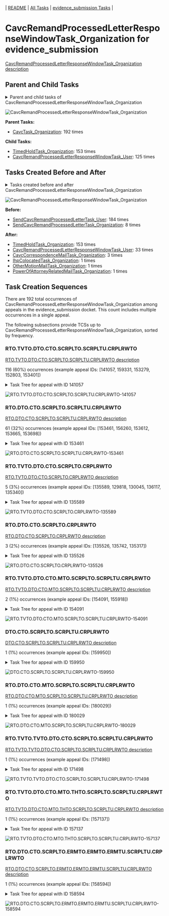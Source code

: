 <!-- DO NOT EDIT THIS FILE.  This file is autogenerated. -->
| [README](../README.md) | [All Tasks](../alltasks.md) | [evidence_submission Tasks](tasklist.md) |

# CavcRemandProcessedLetterResponseWindowTask_Organization for evidence_submission

[CavcRemandProcessedLetterResponseWindowTask_Organization description](../descr/CavcRemandProcessedLetterResponseWindowTask_Organization.md)

## Parent and Child Tasks

<details><summary markdown='span'>Parent and child tasks of CavcRemandProcessedLetterResponseWindowTask_Organization
</summary>

```
digraph G {
rankdir=LR;
node [shape=box]
"CavcRemandProcessedLetterResponseWindowTask_Organization" -> "TimedHoldTask_Organization" [label=153]
"CavcRemandProcessedLetterResponseWindowTask_Organization" -> "CavcRemandProcessedLetterResponseWindowTask_User" [label=125]
"CavcTask_Organization" -> "CavcRemandProcessedLetterResponseWindowTask_Organization" [label=192]
}
```
</details>

![CavcRemandProcessedLetterResponseWindowTask_Organization](dot/CavcRemandProcessedLetterResponseWindowTask_Organization-parentchild.dot.png)

**Parent Tasks:**

   * [CavcTask_Organization](CavcTask_Organization.md): 192 times

**Child Tasks:**

   * [TimedHoldTask_Organization](TimedHoldTask_Organization.md): 153 times
   * [CavcRemandProcessedLetterResponseWindowTask_User](CavcRemandProcessedLetterResponseWindowTask_User.md): 125 times

## Tasks Created Before and After

<details><summary markdown='span'>Tasks created before and after CavcRemandProcessedLetterResponseWindowTask_Organization</summary>

```
digraph G {
rankdir=LR;

"CavcRemandProcessedLetterResponseWindowTask_Organization" -> "TimedHoldTask_Organization" [label=153]
"CavcRemandProcessedLetterResponseWindowTask_Organization" -> "CavcRemandProcessedLetterResponseWindowTask_User" [label=33]
"CavcRemandProcessedLetterResponseWindowTask_Organization" -> "CavcCorrespondenceMailTask_Organization" [label=3]
"CavcRemandProcessedLetterResponseWindowTask_Organization" -> "PowerOfAttorneyRelatedMailTask_Organization" [label=1]
"CavcRemandProcessedLetterResponseWindowTask_Organization" -> "OtherMotionMailTask_Organization" [label=1]
"CavcRemandProcessedLetterResponseWindowTask_Organization" -> "IhpColocatedTask_Organization" [label=1]
"SendCavcRemandProcessedLetterTask_User" -> "CavcRemandProcessedLetterResponseWindowTask_Organization" [label=184]
"SendCavcRemandProcessedLetterTask_Organization" -> "CavcRemandProcessedLetterResponseWindowTask_Organization" [label=8]
}
```
</details>

![CavcRemandProcessedLetterResponseWindowTask_Organization](dot/CavcRemandProcessedLetterResponseWindowTask_Organization.dot.png)

**Before:**

   * [SendCavcRemandProcessedLetterTask_User](SendCavcRemandProcessedLetterTask_User.md): 184 times
   * [SendCavcRemandProcessedLetterTask_Organization](SendCavcRemandProcessedLetterTask_Organization.md): 8 times

**After:**

   * [TimedHoldTask_Organization](TimedHoldTask_Organization.md): 153 times
   * [CavcRemandProcessedLetterResponseWindowTask_User](CavcRemandProcessedLetterResponseWindowTask_User.md): 33 times
   * [CavcCorrespondenceMailTask_Organization](CavcCorrespondenceMailTask_Organization.md): 3 times
   * [IhpColocatedTask_Organization](IhpColocatedTask_Organization.md): 1 times
   * [OtherMotionMailTask_Organization](OtherMotionMailTask_Organization.md): 1 times
   * [PowerOfAttorneyRelatedMailTask_Organization](PowerOfAttorneyRelatedMailTask_Organization.md): 1 times

## Task Creation Sequences

There are 192 total occurrences of CavcRemandProcessedLetterResponseWindowTask_Organization among appeals in the evidence_submission docket.  This count includes multiple occurrences in a single appeal.

The following subsections provide TCSs up to CavcRemandProcessedLetterResponseWindowTask_Organization, sorted by frequency.

### RTO.TVTO.DTO.CTO.SCRPLTO.SCRPLTU.CRPLRWTO

[RTO.TVTO.DTO.CTO.SCRPLTO.SCRPLTU.CRPLRWTO description](../descr/RTO.TVTO.DTO.CTO.SCRPLTO.SCRPLTU.CRPLRWTO.md)

116 (60%) occurrences (example appeal IDs: [141057, 159331, 153279, 152803, 153401])

<details><summary markdown='span'>Task Tree for appeal with ID 141057</summary>

```
@startuml
skinparam {
  ObjectBorderColor #555
  ObjectBorderThickness 0
  ObjectFontStyle bold
  ObjectFontSize 14
  ObjectAttributeFontColor #333
  ObjectAttributeFontSize 12
}
  object 0.RootTask #8dd3c7 {
Organization
}
  object 1.TrackVeteranTask #bebada {
Organization
}
  object 2.DistributionTask #ffffb3 {
Organization
}
  object 3.CavcTask #bcbd22 {
Organization
}
  object 4.SendCavcRemandProcessedLetterTask #7f7f7f {
Organization
}
  object 5.SendCavcRemandProcessedLetterTask #7f7f7f {
User
}
  object 6.CavcRemandProcessedLetterResponseWindowTask #1f77b4 {
Organization  <back:white>    </back>
}
  object 7.TimedHoldTask #fccde5 {
Organization
}
  object 8.ExtensionRequestMailTask #fdb462 {
Organization
}
  object 9.ExtensionRequestMailTask #fdb462 {
Organization
}
  object 10.ExtensionRequestMailTask #fdb462 {
User
}
  object 11.ExtensionRequestMailTask #fdb462 {
User
}
  object 12.CavcRemandProcessedLetterResponseWindowTask #1f77b4 {
User
}
  object 13.JudgeAssignTask #ccebc5 {
User
}
  object 14.JudgeDecisionReviewTask #d9d9d9 {
User
}
  object 15.AttorneyTask #bc80bd {
User
}
  object 16.IhpColocatedTask #bc80bd {
Organization
}
  object 17.IhpColocatedTask #bc80bd {
User
}
  object 18.TimedHoldTask #fccde5 {
User
}
  object 19.BvaDispatchTask #b3de69 {
Organization
}
  object 20.BvaDispatchTask #b3de69 {
User
}
0.RootTask -- 1.TrackVeteranTask
0.RootTask -- 2.DistributionTask
2.DistributionTask -- 3.CavcTask
3.CavcTask -- 4.SendCavcRemandProcessedLetterTask
4.SendCavcRemandProcessedLetterTask -- 5.SendCavcRemandProcessedLetterTask
3.CavcTask -- 6.CavcRemandProcessedLetterResponseWindowTask
6.CavcRemandProcessedLetterResponseWindowTask -- 7.TimedHoldTask
2.DistributionTask -- 8.ExtensionRequestMailTask
8.ExtensionRequestMailTask -- 9.ExtensionRequestMailTask
9.ExtensionRequestMailTask -- 10.ExtensionRequestMailTask
9.ExtensionRequestMailTask -- 11.ExtensionRequestMailTask
6.CavcRemandProcessedLetterResponseWindowTask -- 12.CavcRemandProcessedLetterResponseWindowTask
0.RootTask -- 13.JudgeAssignTask
0.RootTask -- 14.JudgeDecisionReviewTask
14.JudgeDecisionReviewTask -- 15.AttorneyTask
15.AttorneyTask -- 16.IhpColocatedTask
16.IhpColocatedTask -- 17.IhpColocatedTask
17.IhpColocatedTask -- 18.TimedHoldTask
0.RootTask -- 19.BvaDispatchTask
19.BvaDispatchTask -- 20.BvaDispatchTask
@enduml
```
</details>

![RTO.TVTO.DTO.CTO.SCRPLTO.SCRPLTU.CRPLRWTO-141057](uml/RTO.TVTO.DTO.CTO.SCRPLTO.SCRPLTU.CRPLRWTO-141057.png)

### RTO.DTO.CTO.SCRPLTO.SCRPLTU.CRPLRWTO

[RTO.DTO.CTO.SCRPLTO.SCRPLTU.CRPLRWTO description](../descr/RTO.DTO.CTO.SCRPLTO.SCRPLTU.CRPLRWTO.md)

61 (32%) occurrences (example appeal IDs: [153461, 156260, 153612, 153665, 153698])

<details><summary markdown='span'>Task Tree for appeal with ID 153461</summary>

```
@startuml
skinparam {
  ObjectBorderColor #555
  ObjectBorderThickness 0
  ObjectFontStyle bold
  ObjectFontSize 14
  ObjectAttributeFontColor #333
  ObjectAttributeFontSize 12
}
  object 0.RootTask #8dd3c7 {
Organization
}
  object 1.DistributionTask #ffffb3 {
Organization
}
  object 2.CavcTask #bcbd22 {
Organization
}
  object 3.SendCavcRemandProcessedLetterTask #7f7f7f {
Organization
}
  object 4.SendCavcRemandProcessedLetterTask #7f7f7f {
User
}
  object 5.CavcRemandProcessedLetterResponseWindowTask #1f77b4 {
Organization  <back:white>    </back>
}
  object 6.TimedHoldTask #fccde5 {
Organization
}
  object 7.HearingRelatedMailTask #8dd3c7 {
Organization
}
  object 8.HearingRelatedMailTask #8dd3c7 {
Organization
}
  object 9.HearingRelatedMailTask #8dd3c7 {
User
}
  object 10.HearingRelatedMailTask #8dd3c7 {
Organization
}
  object 11.HearingRelatedMailTask #8dd3c7 {
Organization
}
  object 12.HearingRelatedMailTask #8dd3c7 {
User
}
  object 13.HearingRelatedMailTask #8dd3c7 {
Organization
}
  object 14.HearingRelatedMailTask #8dd3c7 {
Organization
}
  object 15.HearingRelatedMailTask #8dd3c7 {
Organization
}
  object 16.HearingRelatedMailTask #8dd3c7 {
User
}
  object 17.HearingRelatedMailTask #8dd3c7 {
Organization
}
  object 18.HearingRelatedMailTask #8dd3c7 {
Organization
}
  object 19.HearingRelatedMailTask #8dd3c7 {
User
}
  object 20.HearingRelatedMailTask #8dd3c7 {
Organization
}
  object 21.HearingRelatedMailTask #8dd3c7 {
Organization
}
  object 22.CavcRemandProcessedLetterResponseWindowTask #1f77b4 {
User
}
  object 23.HearingRelatedMailTask #8dd3c7 {
User
}
  object 24.HearingRelatedMailTask #8dd3c7 {
User
}
0.RootTask -- 1.DistributionTask
1.DistributionTask -- 2.CavcTask
2.CavcTask -- 3.SendCavcRemandProcessedLetterTask
3.SendCavcRemandProcessedLetterTask -- 4.SendCavcRemandProcessedLetterTask
2.CavcTask -- 5.CavcRemandProcessedLetterResponseWindowTask
5.CavcRemandProcessedLetterResponseWindowTask -- 6.TimedHoldTask
1.DistributionTask -- 7.HearingRelatedMailTask
7.HearingRelatedMailTask -- 8.HearingRelatedMailTask
8.HearingRelatedMailTask -- 9.HearingRelatedMailTask
1.DistributionTask -- 10.HearingRelatedMailTask
10.HearingRelatedMailTask -- 11.HearingRelatedMailTask
11.HearingRelatedMailTask -- 12.HearingRelatedMailTask
12.HearingRelatedMailTask -- 13.HearingRelatedMailTask
1.DistributionTask -- 14.HearingRelatedMailTask
14.HearingRelatedMailTask -- 15.HearingRelatedMailTask
15.HearingRelatedMailTask -- 16.HearingRelatedMailTask
16.HearingRelatedMailTask -- 17.HearingRelatedMailTask
9.HearingRelatedMailTask -- 18.HearingRelatedMailTask
11.HearingRelatedMailTask -- 19.HearingRelatedMailTask
16.HearingRelatedMailTask -- 20.HearingRelatedMailTask
9.HearingRelatedMailTask -- 21.HearingRelatedMailTask
5.CavcRemandProcessedLetterResponseWindowTask -- 22.CavcRemandProcessedLetterResponseWindowTask
8.HearingRelatedMailTask -- 23.HearingRelatedMailTask
15.HearingRelatedMailTask -- 24.HearingRelatedMailTask
@enduml
```
</details>

![RTO.DTO.CTO.SCRPLTO.SCRPLTU.CRPLRWTO-153461](uml/RTO.DTO.CTO.SCRPLTO.SCRPLTU.CRPLRWTO-153461.png)

### RTO.TVTO.DTO.CTO.SCRPLTO.CRPLRWTO

[RTO.TVTO.DTO.CTO.SCRPLTO.CRPLRWTO description](../descr/RTO.TVTO.DTO.CTO.SCRPLTO.CRPLRWTO.md)

5 (3%) occurrences (example appeal IDs: [135589, 129818, 130045, 136117, 135340])

<details><summary markdown='span'>Task Tree for appeal with ID 135589</summary>

```
@startuml
skinparam {
  ObjectBorderColor #555
  ObjectBorderThickness 0
  ObjectFontStyle bold
  ObjectFontSize 14
  ObjectAttributeFontColor #333
  ObjectAttributeFontSize 12
}
  object 0.RootTask #8dd3c7 {
Organization
}
  object 1.TrackVeteranTask #bebada {
Organization
}
  object 2.DistributionTask #ffffb3 {
Organization
}
  object 3.CavcTask #bcbd22 {
Organization
}
  object 4.SendCavcRemandProcessedLetterTask #7f7f7f {
Organization
}
  object 5.CavcRemandProcessedLetterResponseWindowTask #1f77b4 {
Organization  <back:white>    </back>
}
  object 6.TimedHoldTask #fccde5 {
Organization
}
  object 7.CavcRemandProcessedLetterResponseWindowTask #1f77b4 {
User
}
  object 8.JudgeAssignTask #ccebc5 {
User
}
  object 9.JudgeDecisionReviewTask #d9d9d9 {
User
}
  object 10.AttorneyTask #bc80bd {
User
}
  object 11.BvaDispatchTask #b3de69 {
Organization
}
  object 12.BvaDispatchTask #b3de69 {
User
}
0.RootTask -- 1.TrackVeteranTask
0.RootTask -- 2.DistributionTask
2.DistributionTask -- 3.CavcTask
3.CavcTask -- 4.SendCavcRemandProcessedLetterTask
3.CavcTask -- 5.CavcRemandProcessedLetterResponseWindowTask
5.CavcRemandProcessedLetterResponseWindowTask -- 6.TimedHoldTask
5.CavcRemandProcessedLetterResponseWindowTask -- 7.CavcRemandProcessedLetterResponseWindowTask
0.RootTask -- 8.JudgeAssignTask
0.RootTask -- 9.JudgeDecisionReviewTask
9.JudgeDecisionReviewTask -- 10.AttorneyTask
0.RootTask -- 11.BvaDispatchTask
11.BvaDispatchTask -- 12.BvaDispatchTask
@enduml
```
</details>

![RTO.TVTO.DTO.CTO.SCRPLTO.CRPLRWTO-135589](uml/RTO.TVTO.DTO.CTO.SCRPLTO.CRPLRWTO-135589.png)

### RTO.DTO.CTO.SCRPLTO.CRPLRWTO

[RTO.DTO.CTO.SCRPLTO.CRPLRWTO description](../descr/RTO.DTO.CTO.SCRPLTO.CRPLRWTO.md)

3 (2%) occurrences (example appeal IDs: [135526, 135742, 135317])

<details><summary markdown='span'>Task Tree for appeal with ID 135526</summary>

```
@startuml
skinparam {
  ObjectBorderColor #555
  ObjectBorderThickness 0
  ObjectFontStyle bold
  ObjectFontSize 14
  ObjectAttributeFontColor #333
  ObjectAttributeFontSize 12
}
  object 0.RootTask #8dd3c7 {
Organization
}
  object 1.DistributionTask #ffffb3 {
Organization
}
  object 2.CavcTask #bcbd22 {
Organization
}
  object 3.SendCavcRemandProcessedLetterTask #7f7f7f {
Organization
}
  object 4.CavcRemandProcessedLetterResponseWindowTask #1f77b4 {
Organization  <back:white>    </back>
}
  object 5.TimedHoldTask #fccde5 {
Organization
}
  object 6.CavcRemandProcessedLetterResponseWindowTask #1f77b4 {
User
}
  object 7.JudgeAssignTask #ccebc5 {
User
}
  object 8.JudgeDecisionReviewTask #d9d9d9 {
User
}
  object 9.AttorneyTask #bc80bd {
User
}
  object 10.BvaDispatchTask #b3de69 {
Organization
}
  object 11.BvaDispatchTask #b3de69 {
User
}
0.RootTask -- 1.DistributionTask
1.DistributionTask -- 2.CavcTask
2.CavcTask -- 3.SendCavcRemandProcessedLetterTask
2.CavcTask -- 4.CavcRemandProcessedLetterResponseWindowTask
4.CavcRemandProcessedLetterResponseWindowTask -- 5.TimedHoldTask
4.CavcRemandProcessedLetterResponseWindowTask -- 6.CavcRemandProcessedLetterResponseWindowTask
0.RootTask -- 7.JudgeAssignTask
0.RootTask -- 8.JudgeDecisionReviewTask
8.JudgeDecisionReviewTask -- 9.AttorneyTask
0.RootTask -- 10.BvaDispatchTask
10.BvaDispatchTask -- 11.BvaDispatchTask
@enduml
```
</details>

![RTO.DTO.CTO.SCRPLTO.CRPLRWTO-135526](uml/RTO.DTO.CTO.SCRPLTO.CRPLRWTO-135526.png)

### RTO.TVTO.DTO.CTO.MTO.SCRPLTO.SCRPLTU.CRPLRWTO

[RTO.TVTO.DTO.CTO.MTO.SCRPLTO.SCRPLTU.CRPLRWTO description](../descr/RTO.TVTO.DTO.CTO.MTO.SCRPLTO.SCRPLTU.CRPLRWTO.md)

2 (1%) occurrences (example appeal IDs: [154091, 155918])

<details><summary markdown='span'>Task Tree for appeal with ID 154091</summary>

```
@startuml
skinparam {
  ObjectBorderColor #555
  ObjectBorderThickness 0
  ObjectFontStyle bold
  ObjectFontSize 14
  ObjectAttributeFontColor #333
  ObjectAttributeFontSize 12
}
  object 0.RootTask #8dd3c7 {
Organization
}
  object 1.TrackVeteranTask #bebada {
Organization
}
  object 2.DistributionTask #ffffb3 {
Organization
}
  object 3.CavcTask #bcbd22 {
Organization
}
  object 4.MdrTask #d62728 {
Organization
}
  object 5.SendCavcRemandProcessedLetterTask #7f7f7f {
Organization
}
  object 6.SendCavcRemandProcessedLetterTask #7f7f7f {
User
}
  object 7.CavcRemandProcessedLetterResponseWindowTask #1f77b4 {
Organization  <back:white>    </back>
}
  object 8.TimedHoldTask #fccde5 {
Organization
}
  object 9.AodMotionMailTask #d9d9d9 {
Organization
}
  object 10.AodMotionMailTask #d9d9d9 {
Organization
}
  object 11.AodMotionMailTask #d9d9d9 {
User
}
  object 12.CavcRemandProcessedLetterResponseWindowTask #1f77b4 {
User
}
  object 13.JudgeAssignTask #ccebc5 {
User
}
  object 14.JudgeAssignTask #ccebc5 {
User
}
  object 15.JudgeAssignTask #ccebc5 {
User
}
  object 16.JudgeAssignTask #ccebc5 {
User
}
  object 17.JudgeDecisionReviewTask #d9d9d9 {
User
}
  object 18.AttorneyTask #bc80bd {
User
}
0.RootTask -- 1.TrackVeteranTask
0.RootTask -- 2.DistributionTask
2.DistributionTask -- 3.CavcTask
3.CavcTask -- 4.MdrTask
3.CavcTask -- 5.SendCavcRemandProcessedLetterTask
5.SendCavcRemandProcessedLetterTask -- 6.SendCavcRemandProcessedLetterTask
3.CavcTask -- 7.CavcRemandProcessedLetterResponseWindowTask
7.CavcRemandProcessedLetterResponseWindowTask -- 8.TimedHoldTask
0.RootTask -- 9.AodMotionMailTask
9.AodMotionMailTask -- 10.AodMotionMailTask
10.AodMotionMailTask -- 11.AodMotionMailTask
7.CavcRemandProcessedLetterResponseWindowTask -- 12.CavcRemandProcessedLetterResponseWindowTask
0.RootTask -- 13.JudgeAssignTask
0.RootTask -- 14.JudgeAssignTask
0.RootTask -- 15.JudgeAssignTask
0.RootTask -- 16.JudgeAssignTask
0.RootTask -- 17.JudgeDecisionReviewTask
17.JudgeDecisionReviewTask -- 18.AttorneyTask
@enduml
```
</details>

![RTO.TVTO.DTO.CTO.MTO.SCRPLTO.SCRPLTU.CRPLRWTO-154091](uml/RTO.TVTO.DTO.CTO.MTO.SCRPLTO.SCRPLTU.CRPLRWTO-154091.png)

### DTO.CTO.SCRPLTO.SCRPLTU.CRPLRWTO

[DTO.CTO.SCRPLTO.SCRPLTU.CRPLRWTO description](../descr/DTO.CTO.SCRPLTO.SCRPLTU.CRPLRWTO.md)

1 (1%) occurrences (example appeal IDs: [159950])

<details><summary markdown='span'>Task Tree for appeal with ID 159950</summary>

```
@startuml
skinparam {
  ObjectBorderColor #555
  ObjectBorderThickness 0
  ObjectFontStyle bold
  ObjectFontSize 14
  ObjectAttributeFontColor #333
  ObjectAttributeFontSize 12
}
  object 0.RootTask #8dd3c7 {
Organization
}
  object 1.TrackVeteranTask #bebada {
Organization
}
  object 2.DistributionTask #ffffb3 {
Organization
}
  object 3.CavcTask #bcbd22 {
Organization
}
  object 4.SendCavcRemandProcessedLetterTask #7f7f7f {
Organization
}
  object 5.SendCavcRemandProcessedLetterTask #7f7f7f {
User
}
  object 6.CavcRemandProcessedLetterResponseWindowTask #1f77b4 {
Organization  <back:white>    </back>
}
  object 7.TimedHoldTask #fccde5 {
Organization
}
  object 8.CavcRemandProcessedLetterResponseWindowTask #1f77b4 {
User
}
  object 9.JudgeAssignTask #ccebc5 {
User
}
  object 10.JudgeDecisionReviewTask #d9d9d9 {
User
}
  object 11.AttorneyTask #bc80bd {
User
}
  object 12.AttorneyRewriteTask #b3de69 {
User
}
0.RootTask -- 1.TrackVeteranTask
0.RootTask -- 2.DistributionTask
2.DistributionTask -- 3.CavcTask
3.CavcTask -- 4.SendCavcRemandProcessedLetterTask
4.SendCavcRemandProcessedLetterTask -- 5.SendCavcRemandProcessedLetterTask
3.CavcTask -- 6.CavcRemandProcessedLetterResponseWindowTask
6.CavcRemandProcessedLetterResponseWindowTask -- 7.TimedHoldTask
6.CavcRemandProcessedLetterResponseWindowTask -- 8.CavcRemandProcessedLetterResponseWindowTask
0.RootTask -- 9.JudgeAssignTask
0.RootTask -- 10.JudgeDecisionReviewTask
10.JudgeDecisionReviewTask -- 11.AttorneyTask
10.JudgeDecisionReviewTask -- 12.AttorneyRewriteTask
@enduml
```
</details>

![DTO.CTO.SCRPLTO.SCRPLTU.CRPLRWTO-159950](uml/DTO.CTO.SCRPLTO.SCRPLTU.CRPLRWTO-159950.png)

### RTO.DTO.CTO.MTO.SCRPLTO.SCRPLTU.CRPLRWTO

[RTO.DTO.CTO.MTO.SCRPLTO.SCRPLTU.CRPLRWTO description](../descr/RTO.DTO.CTO.MTO.SCRPLTO.SCRPLTU.CRPLRWTO.md)

1 (1%) occurrences (example appeal IDs: [180029])

<details><summary markdown='span'>Task Tree for appeal with ID 180029</summary>

```
@startuml
skinparam {
  ObjectBorderColor #555
  ObjectBorderThickness 0
  ObjectFontStyle bold
  ObjectFontSize 14
  ObjectAttributeFontColor #333
  ObjectAttributeFontSize 12
}
  object 0.RootTask #8dd3c7 {
Organization
}
  object 1.DistributionTask #ffffb3 {
Organization
}
  object 2.CavcTask #bcbd22 {
Organization
}
  object 3.MdrTask #d62728 {
Organization
}
  object 4.SendCavcRemandProcessedLetterTask #7f7f7f {
Organization
}
  object 5.SendCavcRemandProcessedLetterTask #7f7f7f {
User
}
  object 6.CavcRemandProcessedLetterResponseWindowTask #1f77b4 {
Organization  <back:white>    </back>
}
  object 7.TimedHoldTask #fccde5 {
Organization
}
0.RootTask -- 1.DistributionTask
1.DistributionTask -- 2.CavcTask
2.CavcTask -- 3.MdrTask
2.CavcTask -- 4.SendCavcRemandProcessedLetterTask
4.SendCavcRemandProcessedLetterTask -- 5.SendCavcRemandProcessedLetterTask
2.CavcTask -- 6.CavcRemandProcessedLetterResponseWindowTask
6.CavcRemandProcessedLetterResponseWindowTask -- 7.TimedHoldTask
@enduml
```
</details>

![RTO.DTO.CTO.MTO.SCRPLTO.SCRPLTU.CRPLRWTO-180029](uml/RTO.DTO.CTO.MTO.SCRPLTO.SCRPLTU.CRPLRWTO-180029.png)

### RTO.TVTO.TVTO.DTO.CTO.SCRPLTO.SCRPLTU.CRPLRWTO

[RTO.TVTO.TVTO.DTO.CTO.SCRPLTO.SCRPLTU.CRPLRWTO description](../descr/RTO.TVTO.TVTO.DTO.CTO.SCRPLTO.SCRPLTU.CRPLRWTO.md)

1 (1%) occurrences (example appeal IDs: [171498])

<details><summary markdown='span'>Task Tree for appeal with ID 171498</summary>

```
@startuml
skinparam {
  ObjectBorderColor #555
  ObjectBorderThickness 0
  ObjectFontStyle bold
  ObjectFontSize 14
  ObjectAttributeFontColor #333
  ObjectAttributeFontSize 12
}
  object 0.RootTask #8dd3c7 {
Organization
}
  object 1.TrackVeteranTask #bebada {
Organization
}
  object 2.TrackVeteranTask #bebada {
Organization
}
  object 3.DistributionTask #ffffb3 {
Organization
}
  object 4.CavcTask #bcbd22 {
Organization
}
  object 5.SendCavcRemandProcessedLetterTask #7f7f7f {
Organization
}
  object 6.SendCavcRemandProcessedLetterTask #7f7f7f {
User
}
  object 7.CavcRemandProcessedLetterResponseWindowTask #1f77b4 {
Organization  <back:white>    </back>
}
  object 8.TimedHoldTask #fccde5 {
Organization
}
0.RootTask -- 1.TrackVeteranTask
0.RootTask -- 2.TrackVeteranTask
0.RootTask -- 3.DistributionTask
3.DistributionTask -- 4.CavcTask
4.CavcTask -- 5.SendCavcRemandProcessedLetterTask
5.SendCavcRemandProcessedLetterTask -- 6.SendCavcRemandProcessedLetterTask
4.CavcTask -- 7.CavcRemandProcessedLetterResponseWindowTask
7.CavcRemandProcessedLetterResponseWindowTask -- 8.TimedHoldTask
@enduml
```
</details>

![RTO.TVTO.TVTO.DTO.CTO.SCRPLTO.SCRPLTU.CRPLRWTO-171498](uml/RTO.TVTO.TVTO.DTO.CTO.SCRPLTO.SCRPLTU.CRPLRWTO-171498.png)

### RTO.TVTO.DTO.CTO.MTO.THTO.SCRPLTO.SCRPLTU.CRPLRWTO

[RTO.TVTO.DTO.CTO.MTO.THTO.SCRPLTO.SCRPLTU.CRPLRWTO description](../descr/RTO.TVTO.DTO.CTO.MTO.THTO.SCRPLTO.SCRPLTU.CRPLRWTO.md)

1 (1%) occurrences (example appeal IDs: [157137])

<details><summary markdown='span'>Task Tree for appeal with ID 157137</summary>

```
@startuml
skinparam {
  ObjectBorderColor #555
  ObjectBorderThickness 0
  ObjectFontStyle bold
  ObjectFontSize 14
  ObjectAttributeFontColor #333
  ObjectAttributeFontSize 12
}
  object 0.RootTask #8dd3c7 {
Organization
}
  object 1.TrackVeteranTask #bebada {
Organization
}
  object 2.DistributionTask #ffffb3 {
Organization
}
  object 3.CavcTask #bcbd22 {
Organization
}
  object 4.MdrTask #d62728 {
Organization
}
  object 5.TimedHoldTask #fccde5 {
Organization
}
  object 6.SendCavcRemandProcessedLetterTask #7f7f7f {
Organization
}
  object 7.SendCavcRemandProcessedLetterTask #7f7f7f {
User
}
  object 8.CavcRemandProcessedLetterResponseWindowTask #1f77b4 {
Organization  <back:white>    </back>
}
  object 9.TimedHoldTask #fccde5 {
Organization
}
0.RootTask -- 1.TrackVeteranTask
0.RootTask -- 2.DistributionTask
2.DistributionTask -- 3.CavcTask
3.CavcTask -- 4.MdrTask
4.MdrTask -- 5.TimedHoldTask
3.CavcTask -- 6.SendCavcRemandProcessedLetterTask
6.SendCavcRemandProcessedLetterTask -- 7.SendCavcRemandProcessedLetterTask
3.CavcTask -- 8.CavcRemandProcessedLetterResponseWindowTask
8.CavcRemandProcessedLetterResponseWindowTask -- 9.TimedHoldTask
@enduml
```
</details>

![RTO.TVTO.DTO.CTO.MTO.THTO.SCRPLTO.SCRPLTU.CRPLRWTO-157137](uml/RTO.TVTO.DTO.CTO.MTO.THTO.SCRPLTO.SCRPLTU.CRPLRWTO-157137.png)

### RTO.DTO.CTO.SCRPLTO.ERMTO.ERMTO.ERMTU.SCRPLTU.CRPLRWTO

[RTO.DTO.CTO.SCRPLTO.ERMTO.ERMTO.ERMTU.SCRPLTU.CRPLRWTO description](../descr/RTO.DTO.CTO.SCRPLTO.ERMTO.ERMTO.ERMTU.SCRPLTU.CRPLRWTO.md)

1 (1%) occurrences (example appeal IDs: [158594])

<details><summary markdown='span'>Task Tree for appeal with ID 158594</summary>

```
@startuml
skinparam {
  ObjectBorderColor #555
  ObjectBorderThickness 0
  ObjectFontStyle bold
  ObjectFontSize 14
  ObjectAttributeFontColor #333
  ObjectAttributeFontSize 12
}
  object 0.RootTask #8dd3c7 {
Organization
}
  object 1.TrackVeteranTask #bebada {
Organization
}
  object 2.DistributionTask #ffffb3 {
Organization
}
  object 3.CavcTask #bcbd22 {
Organization
}
  object 4.SendCavcRemandProcessedLetterTask #7f7f7f {
Organization
}
  object 5.ExtensionRequestMailTask #fdb462 {
Organization
}
  object 6.ExtensionRequestMailTask #fdb462 {
Organization
}
  object 7.ExtensionRequestMailTask #fdb462 {
User
}
  object 8.TimedHoldTask #fccde5 {
User
}
  object 9.SendCavcRemandProcessedLetterTask #7f7f7f {
User
}
  object 10.CavcRemandProcessedLetterResponseWindowTask #1f77b4 {
Organization  <back:white>    </back>
}
  object 11.TimedHoldTask #fccde5 {
Organization
}
  object 12.PowerOfAttorneyRelatedMailTask #bc80bd {
Organization
}
  object 13.PowerOfAttorneyRelatedMailTask #bc80bd {
Organization
}
  object 14.PowerOfAttorneyRelatedMailTask #bc80bd {
User
}
  object 15.PowerOfAttorneyRelatedMailTask #bc80bd {
User
}
  object 16.TrackVeteranTask #bebada {
Organization
}
  object 17.TrackVeteranTask #bebada {
Organization
}
  object 18.TrackVeteranTask #bebada {
Organization
}
  object 19.TrackVeteranTask #bebada {
Organization
}
  object 20.TrackVeteranTask #bebada {
Organization
}
  object 21.TrackVeteranTask #bebada {
Organization
}
  object 22.CavcRemandProcessedLetterResponseWindowTask #1f77b4 {
User
}
  object 23.JudgeAssignTask #ccebc5 {
User
}
  object 24.JudgeDecisionReviewTask #d9d9d9 {
User
}
  object 25.AttorneyTask #bc80bd {
User
}
  object 26.BvaDispatchTask #b3de69 {
Organization
}
  object 27.BvaDispatchTask #b3de69 {
User
}
0.RootTask -- 1.TrackVeteranTask
0.RootTask -- 2.DistributionTask
2.DistributionTask -- 3.CavcTask
3.CavcTask -- 4.SendCavcRemandProcessedLetterTask
2.DistributionTask -- 5.ExtensionRequestMailTask
5.ExtensionRequestMailTask -- 6.ExtensionRequestMailTask
6.ExtensionRequestMailTask -- 7.ExtensionRequestMailTask
7.ExtensionRequestMailTask -- 8.TimedHoldTask
4.SendCavcRemandProcessedLetterTask -- 9.SendCavcRemandProcessedLetterTask
3.CavcTask -- 10.CavcRemandProcessedLetterResponseWindowTask
10.CavcRemandProcessedLetterResponseWindowTask -- 11.TimedHoldTask
2.DistributionTask -- 12.PowerOfAttorneyRelatedMailTask
12.PowerOfAttorneyRelatedMailTask -- 13.PowerOfAttorneyRelatedMailTask
13.PowerOfAttorneyRelatedMailTask -- 14.PowerOfAttorneyRelatedMailTask
13.PowerOfAttorneyRelatedMailTask -- 15.PowerOfAttorneyRelatedMailTask
0.RootTask -- 16.TrackVeteranTask
0.RootTask -- 17.TrackVeteranTask
0.RootTask -- 18.TrackVeteranTask
0.RootTask -- 19.TrackVeteranTask
0.RootTask -- 20.TrackVeteranTask
0.RootTask -- 21.TrackVeteranTask
10.CavcRemandProcessedLetterResponseWindowTask -- 22.CavcRemandProcessedLetterResponseWindowTask
0.RootTask -- 23.JudgeAssignTask
0.RootTask -- 24.JudgeDecisionReviewTask
24.JudgeDecisionReviewTask -- 25.AttorneyTask
0.RootTask -- 26.BvaDispatchTask
26.BvaDispatchTask -- 27.BvaDispatchTask
@enduml
```
</details>

![RTO.DTO.CTO.SCRPLTO.ERMTO.ERMTO.ERMTU.SCRPLTU.CRPLRWTO-158594](uml/RTO.DTO.CTO.SCRPLTO.ERMTO.ERMTO.ERMTU.SCRPLTU.CRPLRWTO-158594.png)

